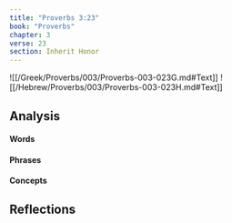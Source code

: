 ```yaml
---
title: "Proverbs 3:23"
book: "Proverbs"
chapter: 3
verse: 23
section: Inherit Honor
---
```

![[/Greek/Proverbs/003/Proverbs-003-023G.md#Text]]
![[/Hebrew/Proverbs/003/Proverbs-003-023H.md#Text]]

## Analysis

#### Words

#### Phrases

#### Concepts

## Reflections
